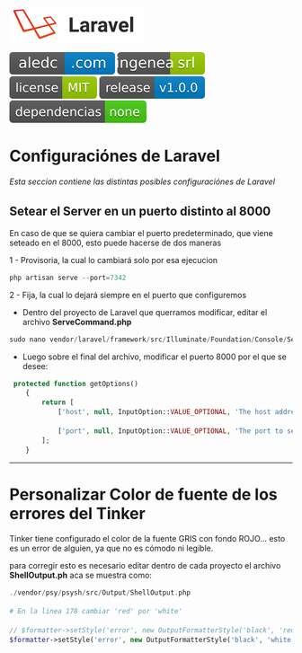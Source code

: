 ![Laravel](https://raw.githubusercontent.com/aledc7/Laravel/master/pirullo.png "Aledc.com")

[![aledc.com](https://github.com/aledc7/Scrum-Certification/blob/master/recursos/aledc.com.svg)](https://aledc.com)
[![ingenea.com.ar](https://github.com/aledc7/Scrum-Certification/blob/master/recursos/ingenea.svg)](http://ingenea.com.ar)
[![License](https://github.com/aledc7/Scrum-Certification/blob/master/recursos/mit-license.svg)](https://aledc.com)
[![GitHub release](https://github.com/aledc7/Scrum-Certification/blob/master/recursos/release.svg)](https://aledc.com)
[![Dependencies](https://github.com/aledc7/Scrum-Certification/blob/master/recursos/dependencias-none.svg)](https://aledc.com)


# Configuraciónes de Laravel

###### Esta seccion contiene las distintas posibles configuraciónes de Laravel



## Setear el Server en un puerto distinto al 8000


En caso de que se quiera cambiar el puerto predeterminado, que viene seteado en el 8000, esto puede hacerse de dos maneras

1 - Provisoria, la cual lo cambiará solo por esa ejecucion
```php
php artisan serve --port=7342
````

2 - Fija, la cual lo dejará siempre en el puerto que configuremos
  - Dentro del proyecto de Laravel que querramos modificar, editar el archivo __ServeCommand.php__
```php
sudo nano vendor/laravel/framework/src/Illuminate/Foundation/Console/ServeCommand.php
````

  - Luego sobre el final del archivo, modificar el puerto 8000 por el que se desee:
  
```php
 protected function getOptions()
    {
        return [
            ['host', null, InputOption::VALUE_OPTIONAL, 'The host address to serve the application on.', '127.0.0.1'],

            ['port', null, InputOption::VALUE_OPTIONAL, 'The port to serve the application on.', 7342],
        ];
    }
````
____________________________________________________________________________________________________________________
# Personalizar Color de fuente de los errores del Tinker

Tinker tiene configurado el color de la fuente GRIS con fondo ROJO...  esto es un error de alguien, ya que no es cómodo ni legible.


para corregir esto es necesario editar dentro de cada proyecto el archivo __ShellOutput.ph__  aca se muestra como:


```php
./vendor/psy/psysh/src/Output/ShellOutput.php

# En la linea 178 cambiar 'red' por 'white'

// $formatter->setStyle('error', new OutputFormatterStyle('black', 'red', ['bold']));
$formatter->setStyle('error', new OutputFormatterStyle('black', 'white', ['bold']));
````



